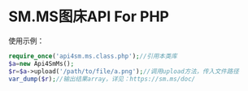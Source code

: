 # SM.MS图床API For PHP

使用示例：

```php
require_once('api4sm.ms.class.php');//引用本类库
$a=new Api4SmMs();
$r=$a->upload('/path/to/file/a.png');//调用upload方法，传入文件路径
var_dump($r);//输出结果array，详见：https://sm.ms/doc/

```